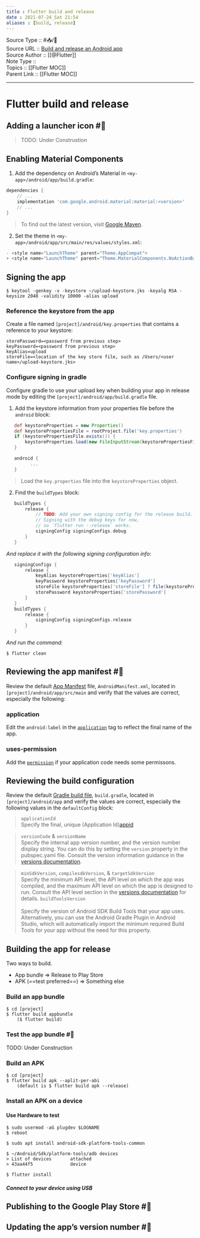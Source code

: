```yaml
---
title : Flutter build and release
date : 2021-07-24_Sat 21:54
aliases : [build, release]
---
```

Source Type :: #📥/📄 <br>
Source URL :: [Build and release an Android app](https://flutter.dev/docs/deployment/android)<br>
Source Author :: [[@Flutter]]<br>
Note Type :: <br>
Topics :: [[Flutter MOC]]<br>
Parent Link :: [[Flutter MOC]]<br>

---
# Flutter build and release


## Adding a launcher icon #🚧 
> TODO: Under Construstion


## Enabling Material Components
1. Add the dependency on Android’s Material in `<my-app>/android/app/build.gradle`:

```gradle
dependencies {
    // ...
    implementation 'com.google.android.material:material:<version>'
    // ...
}
```

> To find out the latest version, visit [Google Maven](https://maven.google.com/web/index.html#com.google.android.material:material).

2. Set the theme in `<my-app>/android/app/src/main/res/values/styles.xml`:

```gradle
- <style name="LaunchTheme" parent="Theme.AppCompat">
+ <style name="LaunchTheme" parent="Theme.MaterialComponents.NoActionBar">
```


## Signing the app
```shell
$ keytool -genkey -v -keystore ~/upload-keystore.jks -keyalg RSA -keysize 2048 -validity 10000 -alias upload
```

### Reference the keystore from the app

Create a file named `[project]/android/key.properties` that contains a reference to your keystore:

```key.peoperties
storePassword=<password from previous step>
keyPassword=<password from previous step>
keyAlias=upload
storeFile=<location of the key store file, such as /Users/<user name>/upload-keystore.jks>
```

### Configure signing in gradle

Configure gradle to use your upload key when building your app in release mode by editing the `[project]/android/app/build.gradle` file.

1. Add the keystore information from your properties file before the `android` block:

```gradle
   def keystoreProperties = new Properties()
   def keystorePropertiesFile = rootProject.file('key.properties')
   if (keystorePropertiesFile.exists()) {
       keystoreProperties.load(new FileInputStream(keystorePropertiesFile))
   }

   android {
         ...
   }
```
> Load the `key.properties` file into the `keystoreProperties` object.


2. Find the `buildTypes` block:

```gradle
   buildTypes {
       release {
           // TODO: Add your own signing config for the release build.
           // Signing with the debug keys for now,
           // so `flutter run --release` works.
           signingConfig signingConfigs.debug
       }
   }
```

*And replace it with the following signing configuration info:*

```gradle
   signingConfigs {
	   release {
		   keyAlias keystoreProperties['keyAlias']
		   keyPassword keystoreProperties['keyPassword']
		   storeFile keystoreProperties['storeFile'] ? file(keystoreProperties['storeFile']) : null
		   storePassword keystoreProperties['storePassword']
	   }
   }
   buildTypes {
	   release {
		   signingConfig signingConfigs.release
	   }
   }
```

*And run the command:*
```shell
$ flutter clean
```


## Reviewing the app manifest #🚧
Review the default [App Manifest](https://developer.android.com/guide/topics/manifest/manifest-intro) file, `AndroidManifest.xml`, located in `[project]/android/app/src/main` and verify that the values are correct, especially the following:

### application
Edit the `android:label` in the [`application`](https://developer.android.com/guide/topics/manifest/application-element) tag to reflect the final name of the app.

### uses-permission
Add the [`permission`](https://developer.android.com/guide/topics/manifest/uses-permission-element) if your application code needs some permissons.


## Reviewing the build configuration

Review the default [Gradle build file](https://developer.android.com/studio/build/#module-level), `build.gradle`, located in `[project]/android/app` and verify the values are correct, especially the following values in the `defaultConfig` block:

> `applicationId`<br>
> Specify the final, unique (Application Id)[appid](https://developer.android.com/studio/build/application-id)

> `versionCode` & `versionName`<br>
> Specify the internal app version number, and the version number display string. You can do this by setting the `version` property in the pubspec.yaml file. Consult the version information guidance in the [versions documentation](https://developer.android.com/studio/publish/versioning).

> `minSdkVersion`, `compilesdkVersion`, & `targetSdkVersion`<br>
> Specify the minimum API level, the API level on which the app was compiled, and the maximum API level on which the app is designed to run. Consult the API level section in the [versions documentation](https://developer.android.com/studio/publish/versioning) for details. `buildToolsVersion`<br><br>
> Specify the version of Android SDK Build Tools that your app uses. Alternatively, you can use the Android Gradle Plugin in Android Studio, which will automatically import the minimum required Build Tools for your app without the need for this property.


## Building the app for release
Two ways to build.
- App bundle => Release to Play Store
- APK (==test preferred==) => Something else

### Build an app bundle
```shell
$ cd [project]
$ flutter build appbundle
	($ flutter build)
```

### Test the app bundle #🚧
TODO: Under Construction


### Build an APK
```shell
$ cd [project]
$ flutter build apk --aplit-per-abi
	(default is $ flutter build apk --release)
```

### Install an APK on a device
#### Use Hardware to test
```shell
$ sudo usermod -aG plugdev $LOGNAME
$ reboot
```

```shell
$ sudo apt install android-sdk-platform-tools-common
```

```shell
$ ~/Android/Sdk/platform-tools/adb devices
> List of devices		attached
> 43aa44f5				device
```

```shell
$ flutter install
```

##### Connect to your device using USB

## Publishing to the Google Play Store #🚧

## Updating the app’s version number #🚧